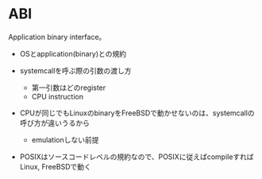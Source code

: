 # ABI

Application binary interface。

* OSとapplication(binary)との規約
* systemcallを呼ぶ際の引数の渡し方
  * 第一引数はどのregister
  * CPU instruction

* CPUが同じでもLinuxのbinaryをFreeBSDで動かせないのは、systemcallの呼び方が違いうるから
  * emulationしない前提

* POSIXはソースコードレベルの規約なので、POSIXに従えばcompileすればLinux, FreeBSDで動く
